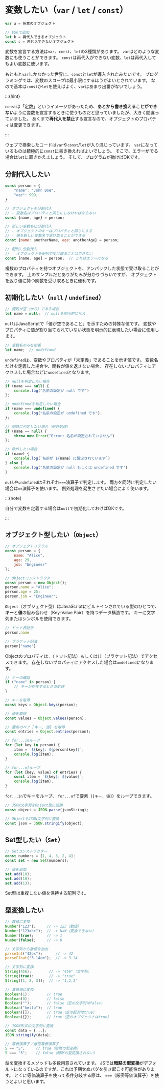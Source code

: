 # 変数したい（`var` / `let` / `const`）

```js
var a = 任意のオブジェクト

// ES6で追加
let b = 再代入できるオブジェクト
const c = 再代入できないオブジェクト
```

変数を宣言する方法は``var``、``const``、``let``の3種類があります。
``var``はどのような変数にも使うことができます。
``const``は再代入ができない変数、``let``は再代入してもよい変数に使います。

もともと``var``しかなかった世界に、``const``と``let``が導入されたみたいです。
プログラミングでは、変数のスコープは最小限にするほうがよいとされています。
なので基本は``const``か``let``を使えばよく、``var``はあまり出番がないでしょう。

:::{hint}

``const``は「定数」というイメージがあったため、**あとから書き換えることができない**ように変数を宣言するときに使うものだと思っていましたが、大きく間違っていました。
あくまで**再代入を禁止**する宣言なので、オプジェクトのプロパティは変更できます。

:::

ウェブで検索したコードは``var``や``const``/``let``が入り混じっています。
``var``になっているものは積極的に``const``に書き換えればよいでしょう。
そこで、エラーがでる場合は``let``に置きかえましょう。
そして、プログラムが動けばOKです。

## 分割代入したい

```js
const person = {
    "name": "John Doe",
    "age": 999,
}

// オブジェクトを分割代入
// - 変数名はプロパティと同じにしなければならない
const {name, age} = person;

// 新しい変数名に分割代入
// - オブジェクトのキーはプロパティと同じにする
// - 値を新しい変数名で受け取ることができる
const {name: anotherName, age: anotherAge} = person;

// 配列に分割代入
// - オブジェクトを配列で受け取ることはできない
const [name, age] = person;  // これはエラーになる
```

複数のプロパティを持つオブジェクトを、アンパックした状態で受け取ることができます。
上のサンプルだとありがたみが分かりづらいですが、
オブジェクトを返り値に持つ関数を受け取るときに便利です。

## 初期化したい（`null` / `undefined`）

```js
// 変数が空（から）である場合
let name = null;  // nullを明示的に代入
```

`null`はJavaScriptで「値が空であること」を示すための特殊な値です。
変数やプロパティに値が割り当てられていない状態を明示的に表現したい場合に使用します。

```js
// 変数名のみを定義
let name;  // undefined
```

`undefined`は、変数やプロパティが「未定義」であることを示す値です。
変数名だけを定義した場合や、関数が値を返さない場合、
存在しないプロパティにアクセスした場合などに`undefined`となります。

```js
// nullを判定したい場合
if (name === null) {
    console.log("名前の設定が null です")
};

// undefinedを判定したい場合
if (name === undefined) {
    console.log("名前の設定が undefined です");
};

// 同時に判定したい場合（例外処理）
if (name == null) {
    throw new Error("Error: 名前が設定されていません")
};

// 除外したい場合
if (name) {
    console.log(`名前が ${name} に設定されています`)
} else {
    console.log("名前の設定が null もしくは undefined です")
}
```

`null`や`undefined`はそれぞれ`===`演算子で判定します。
両方を同時に判定したい場合は`==`演算子を使います。
例外処理を発生させたい場合によく使います。

:::{note}

自分で変数を定義する場合は`null`で初期化しておけばOKです。

:::

## オブジェクト型したい（`Object`）

```js
// オブジェクトリテラル
const person = {
    name: "Alice",
    age: 25,
    job: "Engineer"
};

// Objectコンストラクター
const person = new Object();
person.name = "Alice";
person.age = 25;
person.job = "Engineer";
```

`Object`（オブジェクト型）はJavaScriptにビルトインされている型のひとつで、
**キー**と**値**の組み合わせ（Key-Value Pair）を持つデータ構造です。
キーに文字列またはシンボルを使用できます。

```js
// ドット表記法
person.name

// ブラケット記法
person["name"]
```

Objectのプロパティは`.`（ドット記法）もしくは`[]`（ブラケット記法）でアクセスできます。
存在しないプロパティにアクセスした場合は`undefined`になります。

```js
// キーの確認
if ("name" in person) {
    // キーが存在するときの処理
}

// キーを取得
const keys = Object.keys(person);

// 値を取得
const values = Object.values(person);

// 要素のペア [キー, 値] を取得
const entries = Object.entries(person);

// for...inループ
for (let key in person) {
    item = `${key}: ${person[key]}`;
    console.log(item);
}

// for...ofループ
for (let [key, value] of entries) {
    const item = `${key}: ${value}`;
    console.log(item);
}
```

`for...in`でキーをループ、
`for...of`で要素（`[キー, 値]`）をループできます。

```js
// JSON文字列をObject型に変換
const object = JSON.parse(jsonString);

// ObjectをJSON文字列に変換
const json = JSON.stringify(object);
```

## Set型したい（`Set`）

```js
// Setコンストラクター
const numbers = [1, 4, 3, 2, 4];
const set = new Set(numbers);

// 値を追加
set.add(10);
set.add(10);
set.add(13);
```

Set型は重複しない値を保持する配列です。

## 型変換したい

```js
// 数値に変換
Number("123");     // -> 123（数値）
Number("123abc");  // -> NaN（変換できない）
Number(true);      // -> 1
Number(false);     // -> 0

// 文字列から数値を抽出
parseInt("42px");      // -> 42
parseFloat("3.14em");  // -> 3.14

// 文字列に変換
String(456);        // -> "456"（文字列）
String(true):       // -> "true"
String([1, 2, 3]);  // -> "1,2,3"

// 真偽値に変換
Boolean(1);        // true
Boolean(0);        // false
Boolean("");       // false（空の文字列はfalse）
Boolean("hello");  // true
Boolean([]);       // true（空の配列はtrue）
Boolean({});       // true（空のオブジェクトはtrue）

// JSON形式の文字列に変換
const data = {...};
JSON.stringify(data);

// 等価演算子／厳密等価演算子
5 == "5";     // true（暗黙の型変換）
5 === "5";    // false（暗黙の型変換されない）
```

型を変換するメソッドも多数用意されています。
JSでは**暗黙の型変換**がデフォルトになっているのですが、これは予期せぬバグを引き起こす可能性があります。
とくに等価演算子を使って条件分岐する際は、
`===`（厳密等価演算子）を使うとよいと思います。
